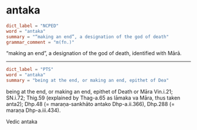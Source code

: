 # antaka

``` toml
dict_label = "NCPED"
word = "antaka"
summary = "“making an end”, a designation of the god of death"
grammar_comment = "m(fn.)"
```

“making an end”, a designation of the god of death, identified with Mārā.

--------------------

``` toml
dict_label = "PTS"
word = "antaka"
summary = "being at the end, or making an end, epithet of Dea"
```

being at the end, or making an end, epithet of Death or Māra Vin.i.21; SN.i.72; Thig.59 (explained by Thag\-a.65 as lāmaka va Māra, thus taken anta2); Dhp.48 (= maraṇa\-sankhāto antako Dhp\-a.ii.366), Dhp.288 (= maraṇa Dhp\-a.iii.434).

Vedic antaka

